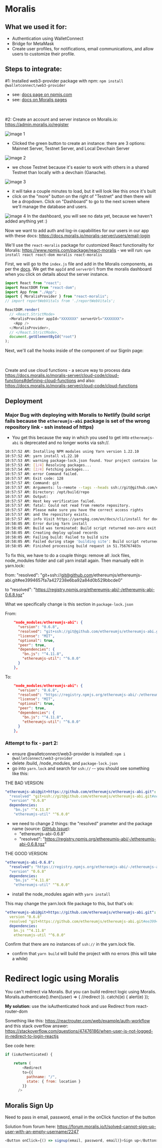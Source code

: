 # Moralis

## What we used it for:

- Authentication using WalletConnect
- Bridge for MetaMask
- Create user profiles, for notifications, email communications, and allow users to customize their profile.

## Steps to integrate:

#1: Installed web3-provider package with npm: `npm install @walletconnect/web3-provider`

- see: [docs page on npmjs.com](https://www.npmjs.com/package/@walletconnect/web3-provider)
- see: [docs on Moralis pages](https://docs.moralis.io/moralis-server/users/crypto-login)

<br></br>
#2: Create an account and server instance on Moralis.io: https://admin.moralis.io/register

![image 1](./screenshots/Moralis-dashboard-1.png)

- Clicked the green button to create an instance: there are 3 options: Mainnet Server, Testnet Server, and Local Devchain Server

![image 2](./screenshots/Moralis-dashboard-2.png)

- we chose Testnet because it's easier to work with others in a shared Testnet than locally with a devchain (Ganache).

![image 3](./screenshots/Moralis-dashboard-3.png)

- it will take a couple minutes to load, but it will look like this once it's built
- click on the "more" button on the right of "Testnet" and then there will be a dropdown. Click on "Dashboard" to go to the next screen where we'll manage the database and users.

![image 4](./screenshots/Moralis-dashboard-4.png)
In the dashboard, you will see no data yet, because we haven't added anything yet :)

Now we want to add auth and log-in capabilities for our users in our app with these docs: https://docs.moralis.io/moralis-server/users/email-login

We'll use the `react-moralis` package for customized React functionality for Moralis: https://www.npmjs.com/package/react-moralis - we will run: `npm install react react-dom moralis react-moralis`

First, we will go to the `index.js` file and add in the Moralis components, as per the [docs](https://www.npmjs.com/package/react-moralis). We get the `appId` and `serverUrl` from the moralis dashboard when you click on details about the server instance.

```js
import React from "react";
import ReactDOM from "react-dom";
import App from "./App";
import { MoralisProvider } from "react-moralis";
// import reportWebVitals from './reportWebVitals';

ReactDOM.render(
  // <React.StrictMode>
  <MoralisProvider appId="XXXXXXX" serverUrl="XXXXXXX">
    <App />
  </MoralisProvider>,
  // </React.StrictMode>,
  document.getElementById("root")
);
```

Next, we'll call the hooks inside of the component of our SignIn page:

<br></br>
Create and use cloud functions - a secure way to process data
https://docs.moralis.io/moralis-server/cloud-code/cloud-functions#defining-cloud-functions
and also:
https://docs.moralis.io/moralis-server/cloud-code/cloud-functions

## Deployment

### Major Bug with deploying with Moralis to Netlify (build script fails because the `ethereumjs-abi` package is set of the wrong repository link - ssh instead of https)

- You get this because the way in which you used to get into `ethereumjs-abi` is deprecated and no longer works via ssh://.

```bash
10:57:52 AM: Installing NPM modules using Yarn version 1.22.10
10:57:52 AM: yarn install v1.22.10
10:57:53 AM: warning package-lock.json found. Your project contains lock files generated by tools other than Yarn. It is advised not to mix package managers in order to avoid resolution inconsistencies caused by unsynchronized lock files. To clear this warning, remove package-lock.json.
10:57:53 AM: [1/4] Resolving packages...
10:57:54 AM: [2/4] Fetching packages...
10:57:57 AM: error Command failed.
10:57:57 AM: Exit code: 128
10:57:57 AM: Command: git
10:57:57 AM: Arguments: ls-remote --tags --heads ssh://git@github.com/ethereumjs/ethereumjs-abi.git
10:57:57 AM: Directory: /opt/build/repo
10:57:57 AM: Output:
10:57:57 AM: Host key verification failed.
10:57:57 AM: fatal: Could not read from remote repository.
10:57:57 AM: Please make sure you have the correct access rights
10:57:57 AM: and the repository exists.
10:57:57 AM: info Visit https://yarnpkg.com/en/docs/cli/install for documentation about this command.
10:58:05 AM: Error during Yarn install
10:58:05 AM: Build was terminated: Build script returned non-zero exit code: 1
10:58:05 AM: Creating deploy upload records
10:58:05 AM: Failing build: Failed to build site
10:58:05 AM: Failed during stage 'building site': Build script returned non-zero exit code: 1
10:58:05 AM: Finished processing build request in 51.756767483s

```

To fix this, we have to do a couple things: remove all .lock files, node_modules folder and call yarn install again. Then manually edit in yarn.lock:

from:
"resolved": "git+ssh://git@github.com/ethereumjs/ethereumjs-abi.git#ee3994657fa7a427238e6ba92a84d0b529bbcde0"

to
"resolved": "https://registry.npmjs.org/ethereumjs-abi/-/ethereumjs-abi-0.6.8.tgz"

What we specifically change is this section in `package-lock.json`

From:

```json
    "node_modules/ethereumjs-abi": {
      "version": "0.6.8",
      "resolved": "git+ssh://git@github.com/ethereumjs/ethereumjs-abi.git#ee3994657fa7a427238e6ba92a84d0b529bbcde0",
      "license": "MIT",
      "optional": true,
      "peer": true,
      "dependencies": {
        "bn.js": "^4.11.8",
        "ethereumjs-util": "^6.0.0"
      }
    },
```

To:

```json
    "node_modules/ethereumjs-abi": {
      "version": "0.6.8",
      "resolved": "https://registry.npmjs.org/ethereumjs-abi/-/ethereumjs-abi-0.6.8.tgz",
      "license": "MIT",
      "optional": true,
      "peer": true,
      "dependencies": {
        "bn.js": "^4.11.8",
        "ethereumjs-util": "^6.0.0"
      }
    },

```

### Attempt to fix - part 2:

- ensure @walletconnect/web3-provider is installed: `npm i @walletconnect/web3-provider`
- delete /build, /node_modules, and `package-lock.json`
- go into `yarn.lock` and search for `ssh://` -- you should see something like this:

THE BAD VERSION:

```yaml
"ethereumjs-abi@git+https://github.com/ethereumjs/ethereumjs-abi.git":
  "resolved" "git+ssh://git@github.com/ethereumjs/ethereumjs-abi.git#ee3994657fa7a427238e6ba92a84d0b529bbcde0"
  "version" "0.6.8"
  dependencies:
    "bn.js" "^4.11.8"
    "ethereumjs-util" "^6.0.0"
```

- we need to change 2 things: the "resolved" prameter and the package name (source: [GitHub Issue](https://github.com/ethereumjs/ethereumjs-abi/issues/67)):
  - "ethereumjs-abi-0.6.8"
  - "resolved": "https://registry.npmjs.org/ethereumjs-abi/-/ethereumjs-abi-0.6.8.tgz"

THE GOOD VERSION:

```yaml
"ethereumjs-abi-0.6.8":
  "resolved": "https://registry.npmjs.org/ethereumjs-abi/-/ethereumjs-abi-0.6.8.tgz"
  "version" "0.6.8"
  dependencies:
    "bn.js" "^4.11.8"
    "ethereumjs-util" "^6.0.0"
```

- install the node_modules again with `yarn install`

This may change the yarn.lock file package to this, but that's ok:

```yaml
"ethereumjs-abi@git+https://github.com/ethereumjs/ethereumjs-abi.git":
  version "0.6.8"
  resolved "git+https://github.com/ethereumjs/ethereumjs-abi.git#ee3994657fa7a427238e6ba92a84d0b529bbcde0"
  dependencies:
    bn.js "^4.11.8"
    ethereumjs-util "^6.0.0"
```

Confirm that there are no instances of `ssh://` in the yarn.lock file.

- confirm that `yarn build` will build the project with no errors (this will take a while)

# Redirect logic using Moralis

You can't redirect via Moralis. But you can build redirect logic using Moralis.
Moralis.authenticate().then((user) => {
//redirect
}). catch((e) {
alert(e)
});

**My solution:** use the isAuthenticated hook and use Redirect from react-router-dom

Something like this: https://reactrouter.com/web/example/auth-workflow and this stack overflow answer: https://stackoverflow.com/questions/47476186/when-user-is-not-logged-in-redirect-to-login-reactjs

See code here:

```js
if (isAuthenticated) {

    return (
        <Redirect
        to={{
          pathname: "/",
          state: { from: location }
        }}
      />

```

## Moralis Sign Up

Need to pass in email, password, email in the onClick function of the button

Solution from forum here: https://forum.moralis.io/t/solved-cannot-sign-up-user-with-an-empty-username/2247

```js
<Button onClick={() => signup(email, password, email)}>Sign up</Button>
```
